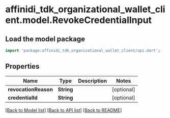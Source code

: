 # affinidi_tdk_organizational_wallet_client.model.RevokeCredentialInput

## Load the model package

```dart
import 'package:affinidi_tdk_organizational_wallet_client/api.dart';
```

## Properties

| Name                 | Type       | Description | Notes      |
| -------------------- | ---------- | ----------- | ---------- |
| **revocationReason** | **String** |             | [optional] |
| **credentialId**     | **String** |             | [optional] |

[[Back to Model list]](../README.md#documentation-for-models) [[Back to API list]](../README.md#documentation-for-api-endpoints) [[Back to README]](../README.md)
